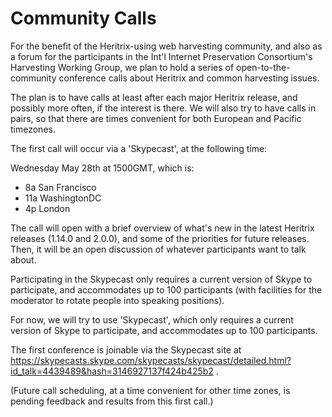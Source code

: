 # Community Calls

For the benefit of the Heritrix-using web harvesting community, and also
as a forum for the participants in the Int'l Internet Preservation
Consortium's Harvesting Working Group, we plan to hold a series of
open-to-the-community conference calls about Heritrix and common
harvesting issues.

The plan is to have calls at least after each major Heritrix release,
and possibly more often, if the interest is there. We will also try to
have calls in pairs, so that there are times convenient for both
European and Pacific timezones.

The first call will occur via a 'Skypecast', at the following time:

Wednesday May 28th at 1500GMT, which is:

-   8a San Francisco
-   11a WashingtonDC
-   4p London

The call will open with a brief overview of what's new in the latest
Heritrix releases (1.14.0 and 2.0.0), and some of the priorities for
future releases. Then, it will be an open discussion of whatever
participants want to talk about.

Participating in the Skypecast only requires a current version of Skype
to participate, and accommodates up to 100 participants (with facilities
for the moderator to rotate people into speaking positions).

For now, we will try to use 'Skypecast', which only requires a current
version of Skype to participate, and accommodates up to 100
participants.

The first conference is joinable via the Skypecast site at
<https://skypecasts.skype.com/skypecasts/skypecast/detailed.html?id_talk=4439489&hash=3146927137f424b425b2>
.

(Future call scheduling, at a time convenient for other time zones, is
pending feedback and results from this first call.)
